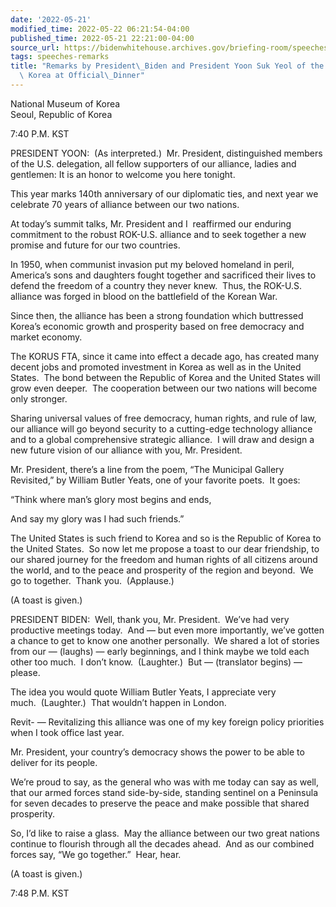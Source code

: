 ```yaml
---
date: '2022-05-21'
modified_time: 2022-05-22 06:21:54-04:00
published_time: 2022-05-21 22:21:00-04:00
source_url: https://bidenwhitehouse.archives.gov/briefing-room/speeches-remarks/2022/05/21/remarks-by-president-biden-and-president-yoon-suk-yeol-of-the-republic-of-korea-at-official-dinner/
tags: speeches-remarks
title: "Remarks by President\_Biden and President Yoon Suk Yeol of the Republic of\
  \ Korea at Official\_Dinner"
---
```

 
National Museum of Korea  
Seoul, Republic of Korea

7:40 P.M. KST

PRESIDENT YOON:  (As interpreted.)  Mr. President, distinguished members
of the U.S. delegation, all fellow supporters of our alliance, ladies
and gentlemen: It is an honor to welcome you here tonight. 

This year marks 140th anniversary of our diplomatic ties, and next year
we celebrate 70 years of alliance between our two nations. 

At today’s summit talks, Mr. President and I  reaffirmed our enduring
commitment to the robust ROK-U.S. alliance and to seek together a new
promise and future for our two countries. 

In 1950, when communist invasion put my beloved homeland in peril,
America’s sons and daughters fought together and sacrificed their lives
to defend the freedom of a country they never knew.  Thus, the ROK-U.S.
alliance was forged in blood on the battlefield of the Korean War.

Since then, the alliance has been a strong foundation which buttressed
Korea’s economic growth and prosperity based on free democracy and
market economy.

The KORUS FTA, since it came into effect a decade ago, has created many
decent jobs and promoted investment in Korea as well as in the United
States.  The bond between the Republic of Korea and the United States
will grow even deeper.  The cooperation between our two nations will
become only stronger. 

Sharing universal values of free democracy, human rights, and rule of
law, our alliance will go beyond security to a cutting-edge technology
alliance and to a global comprehensive strategic alliance.  I will draw
and design a new future vision of our alliance with you, Mr. President. 

Mr. President, there’s a line from the poem, “The Municipal Gallery
Revisited,” by William Butler Yeats, one of your favorite poets.  It
goes:

“Think where man’s glory most begins and ends,

And say my glory was I had such friends.”

The United States is such friend to Korea and so is the Republic of
Korea to the United States.  So now let me propose a toast to our dear
friendship, to our shared journey for the freedom and human rights of
all citizens around the world, and to the peace and prosperity of the
region and beyond.  We go to together.  Thank you.  (Applause.)

(A toast is given.)

PRESIDENT BIDEN:  Well, thank you, Mr. President.  We’ve had very
productive meetings today.  And — but even more importantly, we’ve
gotten a chance to get to know one another personally.  We shared a lot
of stories from our — (laughs) — early beginnings, and I think maybe we
told each other too much.  I don’t know.  (Laughter.)  But — (translator
begins) — please.

The idea you would quote William Butler Yeats, I appreciate very
much.  (Laughter.)  That wouldn’t happen in London. 

Revit- — Revitalizing this alliance was one of my key foreign policy
priorities when I took office last year. 

Mr. President, your country’s democracy shows the power to be able to
deliver for its people. 

We’re proud to say, as the general who was with me today can say as
well, that our armed forces stand side-by-side, standing sentinel on a
Peninsula for seven decades to preserve the peace and make possible that
shared prosperity. 

So, I’d like to raise a glass.  May the alliance between our two great
nations continue to flourish through all the decades ahead.  And as our
combined forces say, “We go together.”  Hear, hear.

(A toast is given.)

7:48 P.M. KST
